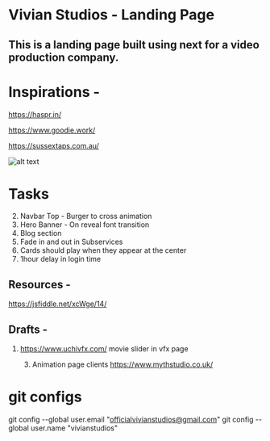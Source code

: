 # Vivian Studios - Landing Page

## This is a landing page built using next for a video production company.

# Inspirations -

https://haspr.in/

https://www.goodie.work/

https://sussextaps.com.au/

![alt text](https://res.cloudinary.com/dsuiwxwkg/image/upload/v1714974245/vivianStudios/full_view_ediola.png)

# Tasks

2. Navbar Top - Burger to cross animation
3. Hero Banner - On reveal font transition
4. Blog section
5. Fade in and out in Subservices
6. Cards should play when they appear at the center
7. 1hour delay in login time

## Resources -

https://jsfiddle.net/xcWge/14/

## Drafts -

1.  https://www.uchivfx.com/
    movie slider in vfx page

    3.  Animation page clients
        https://www.mythstudio.co.uk/

# git configs

git config --global user.email "officialvivianstudios@gmail.com"
git config --global user.name "vivianstudios"
